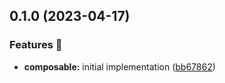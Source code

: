 

## 0.1.0 (2023-04-17)


### Features 🚀

* **composable:** initial implementation ([bb67862](https://git.netvlies.nl/netvlies/frontend/utility-collection/commit/bb67862ba9080e37347c316dea0d358ff89b7d80))